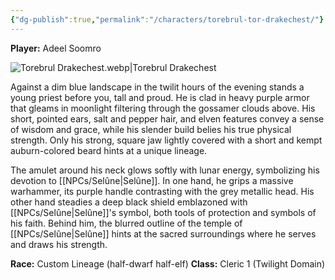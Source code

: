 ```yaml
---
{"dg-publish":true,"permalink":"/characters/torebrul-tor-drakechest/"}
---
```


**Player:** Adeel Soomro

![Torebrul Drakechest.webp|Torebrul Drakechest](/img/user/Assets/Torebrul%20Drakechest.webp)

Against a dim blue landscape in the twilit hours of the evening stands a young priest before you, tall and proud. He is clad in heavy purple armor that gleams in moonlight filtering through the gossamer clouds above. His short, pointed ears, salt and pepper hair, and elven features convey a sense of wisdom and grace, while his slender build belies his true physical strength. Only his strong, square jaw lightly covered with a short and kempt auburn-colored beard hints at a unique lineage.

The amulet around his neck glows softly with lunar energy, symbolizing his devotion to [[NPCs/Selûne\|Selûne]]. In one hand, he grips a massive warhammer, its purple handle contrasting with the grey metallic head. His other hand steadies a deep black shield emblazoned with [[NPCs/Selûne\|Selûne]]'s symbol, both tools of protection and symbols of his faith. Behind him, the blurred outline of the temple of [[NPCs/Selûne\|Selûne]] hints at the sacred surroundings where he serves and draws his strength.

**Race:** Custom Lineage (half-dwarf half-elf)
**Class:** Cleric 1 (Twilight Domain)
